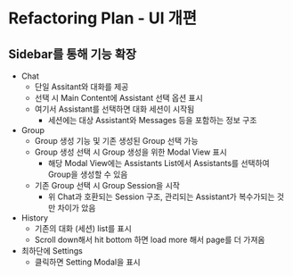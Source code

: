# Refactoring Plan - UI 개편

## Sidebar를 통해 기능 확장
- Chat
  - 단일 Assitant와 대화를 제공
  - 선택 시 Main Content에 Assistant 선택 옵션 표시
  - 여기서 Assistant를 선택하면 대화 세션이 시작됨
    - 세션에는 대상 Assistant와 Messages 등을 포함하는 정보 구조
- Group
  - Group 생성 기능 및 기존 생성된 Group 선택 가능
  - Group 생성 선택 시 Group 생성을 위한 Modal View 표시
    - 해당 Modal View에는 Assistants List에서 Assistants를 선택하여 Group을 생성할 수 있음
  - 기존 Group 선택 시 Group Session을 시작
    - 위 Chat과 호환되는 Session 구조, 관리되는 Assistant가 복수가되는 것만 차이가 았음
- History
  - 기존의 대화 (세션) list를 표시
  - Scroll down해서 hit bottom 하면 load more 해서 page를 더 가져옴
- 최하단에 Settings
  - 클릭하면 Setting Modal을 표시